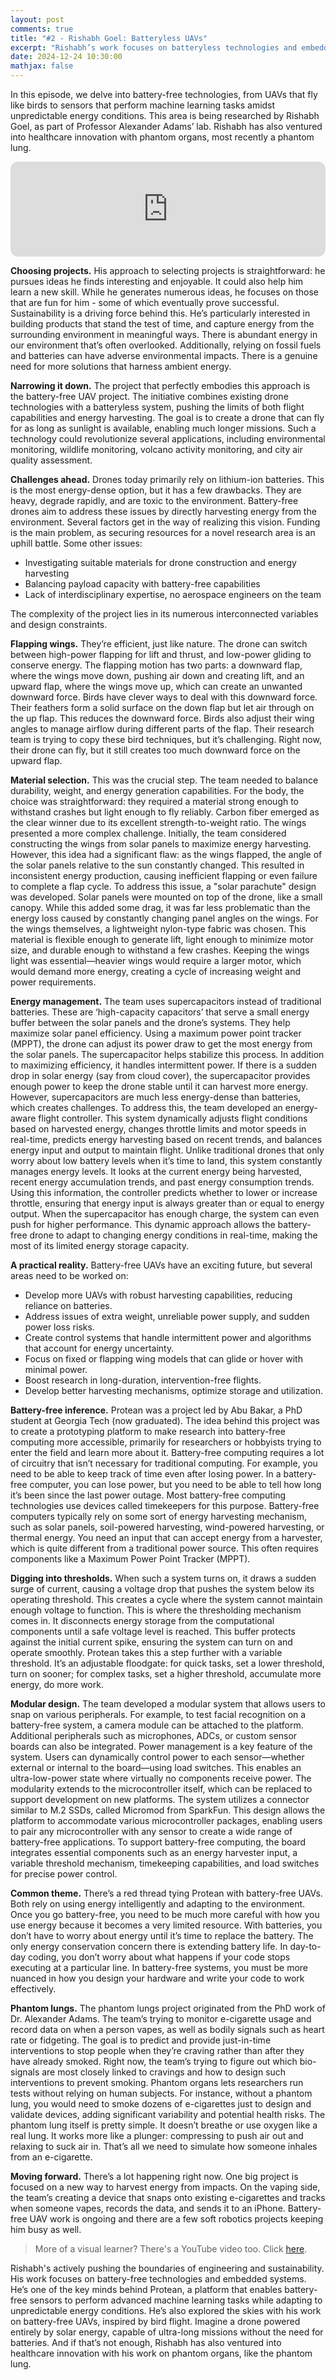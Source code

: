 ```yaml
---
layout: post
comments: true
title: "#2 - Rishabh Goel: Batteryless UAVs"
excerpt: "Rishabh’s work focuses on batteryless technologies and embedded systems. His team recently built batteryless UAVs that flap like birds. He’s one of the key minds behind Protean, a platform that enables batteryless sensors to perform machine learning tasks amidst unpredictable energy conditions."
date: 2024-12-24 10:30:00
mathjax: false
---
```


<style>
.post-header h1 {
    font-size: 35px;
}
.post pre,
.post code {
    background-color: #fcfcfc;
    font-size: 13px;
}
.post blockquote {
    font-style: italic;
    background: #f9f9f9;
    border-left: 5px solid #ccc;
    margin: 1.5em 10px;
    padding: 0.5em 10px;
}
</style>

In this episode, we delve into battery-free technologies, from UAVs that fly like birds to sensors that perform machine learning tasks amidst unpredictable energy conditions. This area is being researched by Rishabh Goel, as part of Professor Alexander Adams’ lab. Rishabh has also ventured into healthcare innovation with phantom organs, most recently a phantom lung.

<iframe style="border-radius:12px" src="https://open.spotify.com/embed/episode/4tQVp0l21cQIgZC3jIUfdR?utm_source=generator" width="100%" height="152" frameBorder="0" allowfullscreen="" allow="autoplay; clipboard-write; encrypted-media; fullscreen; picture-in-picture" loading="lazy"></iframe>

**Choosing projects.** His approach to selecting projects is straightforward: he pursues ideas he finds interesting and enjoyable. It could also help him learn a new skill. While he generates numerous ideas, he focuses on those that are fun for him - some of which eventually prove successful. Sustainability is a driving force behind this. He’s particularly interested in building products that stand the test of time, and capture energy from the surrounding environment in meaningful ways. There is abundant energy in our environment that’s often overlooked. Additionally, relying on fossil fuels and batteries can have adverse environmental impacts. There is a genuine need for more solutions that harness ambient energy.

**Narrowing it down.** The project that perfectly embodies this approach is the battery-free UAV project. The initiative combines existing drone technologies with a batteryless system, pushing the limits of both flight capabilities and energy harvesting. The goal is to create a drone that can fly for as long as sunlight is available, enabling much longer missions. Such a technology could revolutionize several applications, including environmental monitoring, wildlife monitoring, volcano activity monitoring, and city air quality assessment.

**Challenges ahead.** Drones today primarily rely on lithium-ion batteries. This is the most energy-dense option, but it has a few drawbacks. They are heavy, degrade rapidly, and are toxic to the environment. Battery-free drones aim to address these issues by directly harvesting energy from the environment. Several factors get in the way of realizing this vision. Funding is the main problem, as securing resources for a novel research area is an uphill battle. Some other issues:

* Investigating suitable materials for drone construction and energy harvesting
* Balancing payload capacity with battery-free capabilities
* Lack of interdisciplinary expertise, no aerospace engineers on the team

The complexity of the project lies in its numerous interconnected variables and design constraints.

**Flapping wings.** They’re efficient, just like nature. The drone can switch between high-power flapping for lift and thrust, and low-power gliding to conserve energy. The flapping motion has two parts: a downward flap, where the wings move down, pushing air down and creating lift, and an upward flap, where the wings move up, which can create an unwanted downward force. Birds have clever ways to deal with this downward force. Their feathers form a solid surface on the down flap but let air through on the up flap. This reduces the downward force. Birds also adjust their wing angles to manage airflow during different parts of the flap. Their research team is trying to copy these bird techniques, but it’s challenging. Right now, their drone can fly, but it still creates too much downward force on the upward flap.

**Material selection.** This was the crucial step. The team needed to balance durability, weight, and energy generation capabilities. For the body, the choice was straightforward: they required a material strong enough to withstand crashes but light enough to fly reliably. Carbon fiber emerged as the clear winner due to its excellent strength-to-weight ratio. The wings presented a more complex challenge. Initially, the team considered constructing the wings from solar panels to maximize energy harvesting. However, this idea had a significant flaw: as the wings flapped, the angle of the solar panels relative to the sun constantly changed. This resulted in inconsistent energy production, causing inefficient flapping or even failure to complete a flap cycle. To address this issue, a "solar parachute" design was developed. Solar panels were mounted on top of the drone, like a small canopy. While this added some drag, it was far less problematic than the energy loss caused by constantly changing panel angles on the wings. For the wings themselves, a lightweight nylon-type fabric was chosen. This material is flexible enough to generate lift, light enough to minimize motor size, and durable enough to withstand a few crashes. Keeping the wings light was essential—heavier wings would require a larger motor, which would demand more energy, creating a cycle of increasing weight and power requirements.

**Energy management.** The team uses supercapacitors instead of traditional batteries. These are ‘high-capacity capacitors’ that serve a small energy buffer between the solar panels and the drone’s systems. They help maximize solar panel efficiency. Using a maximum power point tracker (MPPT), the drone can adjust its power draw to get the most energy from the solar panels. The supercapacitor helps stabilize this process. In addition to maximizing efficiency, it handles intermittent power. If there is a sudden drop in solar energy (say from cloud cover), the supercapacitor provides enough power to keep the drone stable until it can harvest more energy. However, supercapacitors are much less energy-dense than batteries, which creates challenges. To address this, the team developed an energy-aware flight controller. This system dynamically adjusts flight conditions based on harvested energy, changes throttle limits and motor speeds in real-time, predicts energy harvesting based on recent trends, and balances energy input and output to maintain flight. Unlike traditional drones that only worry about low battery levels when it’s time to land, this system constantly manages energy levels. It looks at the current energy being harvested, recent energy accumulation trends, and past energy consumption trends. Using this information, the controller predicts whether to lower or increase throttle, ensuring that energy input is always greater than or equal to energy output. When the supercapacitor has enough charge, the system can even push for higher performance. This dynamic approach allows the battery-free drone to adapt to changing energy conditions in real-time, making the most of its limited energy storage capacity.

**A practical reality.** Battery-free UAVs have an exciting future, but several areas need to be worked on:

* Develop more UAVs with robust harvesting capabilities, reducing reliance on batteries.
* Address issues of extra weight, unreliable power supply, and sudden power loss risks.
* Create control systems that handle intermittent power and algorithms that account for energy uncertainty.
* Focus on fixed or flapping wing models that can glide or hover with minimal power.
* Boost research in long-duration, intervention-free flights.
* Develop better harvesting mechanisms, optimize storage and utilization.

**Battery-free inference.** Protean was a project led by Abu Bakar, a PhD student at Georgia Tech (now graduated). The idea behind this project was to create a prototyping platform to make research into battery-free computing more accessible, primarily for researchers or hobbyists trying to enter the field and learn more about it. Battery-free computing requires a lot of circuitry that isn’t necessary for traditional computing. For example, you need to be able to keep track of time even after losing power. In a battery-free computer, you can lose power, but you need to be able to tell how long it’s been since the last power outage. Most battery-free computing technologies use devices called timekeepers for this purpose. Battery-free computers typically rely on some sort of energy harvesting mechanism, such as solar panels, soil-powered harvesting, wind-powered harvesting, or thermal energy. You need an input that can accept energy from a harvester, which is quite different from a traditional power source. This often requires components like a Maximum Power Point Tracker (MPPT).

**Digging into thresholds.** When such a system turns on, it draws a sudden surge of current, causing a voltage drop that pushes the system below its operating threshold. This creates a cycle where the system cannot maintain enough voltage to function. This is where the thresholding mechanism comes in. It disconnects energy storage from the computational components until a safe voltage level is reached. This buffer protects against the initial current spike, ensuring the system can turn on and operate smoothly. Protean takes this a step further with a variable threshold. It’s an adjustable floodgate: for quick tasks, set a lower threshold, turn on sooner; for complex tasks, set a higher threshold, accumulate more energy, do more work.

**Modular design.** The team developed a modular system that allows users to snap on various peripherals. For example, to test facial recognition on a battery-free system, a camera module can be attached to the platform. Additional peripherals such as microphones, ADCs, or custom sensor boards can also be integrated. Power management is a key feature of the system. Users can dynamically control power to each sensor—whether external or internal to the board—using load switches. This enables an ultra-low-power state where virtually no components receive power. The modularity extends to the microcontroller itself, which can be replaced to support development on new platforms. The system utilizes a connector similar to M.2 SSDs, called Micromod from SparkFun. This design allows the platform to accommodate various microcontroller packages, enabling users to pair any microcontroller with any sensor to create a wide range of battery-free applications. To support battery-free computing, the board integrates essential components such as an energy harvester input, a variable threshold mechanism, timekeeping capabilities, and load switches for precise power control.

**Common theme.** There’s a red thread tying Protean with battery-free UAVs. Both rely on using energy intelligently and adapting to the environment. Once you go battery-free, you need to be much more careful with how you use energy because it becomes a very limited resource. With batteries, you don’t have to worry about energy until it’s time to replace the battery. The only energy conservation concern there is extending battery life. In day-to-day coding, you don’t worry about what happens if your code stops executing at a particular line. In battery-free systems, you must be more nuanced in how you design your hardware and write your code to work effectively.

**Phantom lungs.** The phantom lungs project originated from the PhD work of Dr. Alexander Adams. The team’s trying to monitor e-cigarette usage and record data on when a person vapes, as well as bodily signals such as heart rate or fidgeting. The goal is to predict and provide just-in-time interventions to stop people when they’re craving rather than after they have already smoked. Right now, the team’s trying to figure out which bio-signals are most closely linked to cravings and how to design such interventions to prevent smoking. Phantom organs lets researchers run tests without relying on human subjects. For instance, without a phantom lung, you would need to smoke dozens of e-cigarettes just to design and validate devices, adding significant variability and potential health risks. The phantom lung itself is pretty simple. It doesn’t breathe or use oxygen like a real lung. It works more like a plunger: compressing to push air out and relaxing to suck air in. That’s all we need to simulate how someone inhales from an e-cigarette.

**Moving forward.** There’s a lot happening right now. One big project is focused on a new way to harvest energy from impacts. On the vaping side, the team’s creating a device that snaps onto existing e-cigarettes and tracks when someone vapes, records the data, and sends it to an iPhone. Battery-free UAV work is ongoing and there are a few soft robotics projects keeping him busy as well.

> More of a visual learner? There's a YouTube video too. Click [here](https://www.youtube.com/watch?v=fAKvoZkC-Zo&t=1408s).

Rishabh's actively pushing the boundaries of engineering and sustainability. His work focuses on battery-free technologies and embedded systems. He’s one of the key minds behind Protean, a platform that enables battery-free sensors to perform advanced machine learning tasks while adapting to unpredictable energy conditions. He’s also explored the skies with his work on battery-free UAVs, inspired by bird flight. Imagine a drone powered entirely by solar energy, capable of ultra-long missions without the need for batteries. And if that’s not enough, Rishabh has also ventured into healthcare innovation with his work on phantom organs, like the phantom lung.
